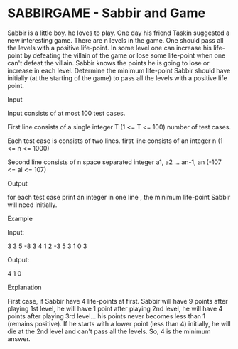 # SABBIRGAME - Sabbir and Game

Sabbir is a little boy. he loves to play. One day his friend Taskin suggested a new interesting game. There are n levels in the game. One should pass all the levels with a positive life-point. In some level one can increase his life-point by defeating the villain of the game or lose some life-point when one can't defeat the villain. Sabbir knows the points he is going to lose or increase in each level. Determine the minimum life-point Sabbir should have initially (at the starting of the game) to pass all the levels with a positive life point.

Input

Input consists of at most 100 test cases.

First line consists of a single integer T (1 <= T <= 100) number of test cases.

Each test case is consists of two lines. first line consists of an integer n (1 <= n <= 1000)

Second line consists of n space separated integer a1, a2 ... an-1, an (-107 <= ai <= 107)

Output

for each test case print an integer in one line , the minimum life-point Sabbir will need initially.

Example

Input:

3
3
5 -8 3
4
1 2 -3 5
3
1 0 3

Output:

4
1
0

Explanation

First case, if Sabbir have 4 life-points at first. Sabbir will have 9 points after playing 1st level, he will have 1 point after playing 2nd level, he will have 4 points after playing 3rd level... his points never becomes less than 1 (remains positive). If he starts with a lower point (less than 4) initially, he will die at the 2nd level and can't pass all the levels. So, 4 is the minimum answer.
